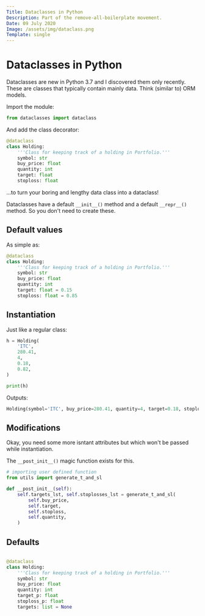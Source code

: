```yaml
---
Title: Dataclasses in Python
Description: Part of the remove-all-boilerplate movement.
Date: 09 July 2020
Image: /assets/img/dataclass.png
Template: single
---
```


# Dataclasses in Python

Dataclasses are new in Python 3.7 and I discovered them only recently.
These are classes that typically contain mainly data. Think (similar to) ORM models.

Import the module:
```python
from dataclasses import dataclass
```

And add the class decorator:
```python
@dataclass
class Holding:
    '''Class for keeping track of a holding in Portfolio.'''
    symbol: str
    buy_price: float
    quantity: int
    target: float
    stoploss: float
```
...to turn your boring and lengthy data class into a dataclass!

Dataclasses have a default `__init__()` method and a default `__repr__()` method. So you don't need to create these.

## Default values
As simple as:
```python
@dataclass
class Holding:
    '''Class for keeping track of a holding in Portfolio.'''
    symbol: str
    buy_price: float
    quantity: int
    target: float = 0.15
    stoploss: float = 0.85
```

## Instantiation
Just like a regular class:
```python
h = Holding(
    'ITC',
    280.41,
    4,
    0.18,
    0.82,
)

print(h)
```
Outputs:
```python
Holding(symbol='ITC', buy_price=280.41, quantity=4, target=0.18, stoploss=0.82)
```

## Modifications
Okay, you need some more isntant attributes but which won't be passed while instantiation.

The `__post_init__()` magic function exists for this.
```python
# importing user defined function
from utils import generate_t_and_sl

def __post_init__(self):
    self.targets_lst, self.stoplosses_lst = generate_t_and_sl(
        self.buy_price,
        self.target,
        self.stoploss,
        self.quantity,
    )
```

## Defaults
```python

@dataclass
class Holding:
    '''Class for keeping track of a holding in Portfolio.'''
    symbol: str
    buy_price: float
    quantity: int
    target_p: float
    stoploss_p: float
    targets: list = None
```